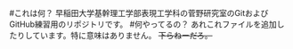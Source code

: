#これは何？
早稲田大学基幹理工学部表現工学科の菅野研究室のGitおよびGitHub練習用のリポジトリです。
#何やってるの？
あれこれファイルを追加したりしています。特に意味はありません。 ~~下らねーだろ。~~
